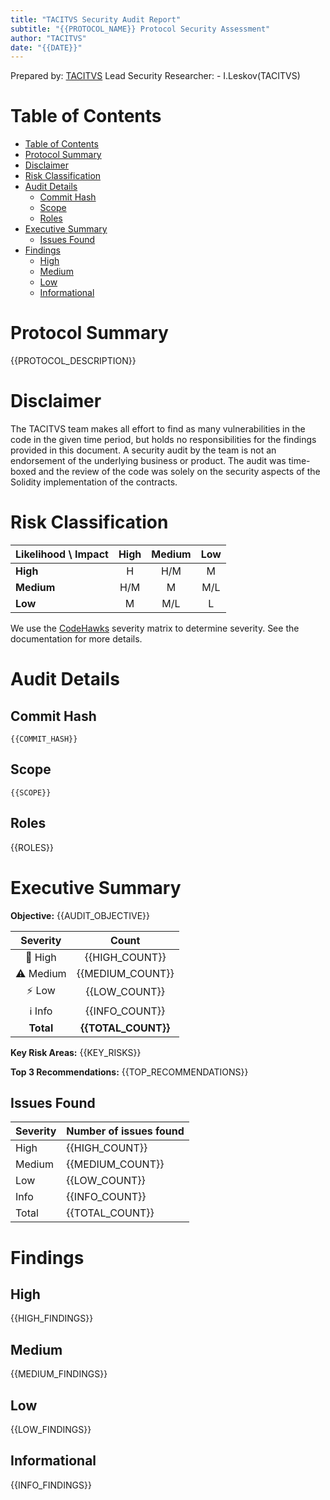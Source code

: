 ```yaml
---
title: "TACITVS Security Audit Report"
subtitle: "{{PROTOCOL_NAME}} Protocol Security Assessment"
author: "TACITVS"
date: "{{DATE}}"
---
```


Prepared by: [TACITVS](https://tacitvs.eth.limo/) Lead Security Researcher: - I.Leskov(TACITVS)

# Table of Contents

- [Table of Contents](#table-of-contents)
- [Protocol Summary](#protocol-summary)
- [Disclaimer](#disclaimer)
- [Risk Classification](#risk-classification)
- [Audit Details](#audit-details)
  - [Commit Hash](#commit-hash)
  - [Scope](#scope)
  - [Roles](#roles)
- [Executive Summary](#executive-summary)
  - [Issues Found](#issues-found)
- [Findings](#findings)
  - [High](#high)
  - [Medium](#medium)
  - [Low](#low)
  - [Informational](#informational)

# Protocol Summary

{{PROTOCOL_DESCRIPTION}}

# Disclaimer

The TACITVS team makes all effort to find as many vulnerabilities in the code in the given time period, but holds no responsibilities for the findings provided in this document. A security audit by the team is not an endorsement of the underlying business or product. The audit was time-boxed and the review of the code was solely on the security aspects of the Solidity implementation of the contracts.

# Risk Classification

| **Likelihood** \ **Impact** | **High** | **Medium** | **Low** |
|:---------------------------|:--------:|:----------:|:-------:|
| **High**                   |    H     |    H/M     |    M    |
| **Medium**                 |   H/M    |     M      |   M/L   |
| **Low**                    |    M     |    M/L     |    L    |

We use the [CodeHawks](https://docs.codehawks.com/hawks-auditors/how-to-evaluate-a-finding-severity) severity matrix to determine severity. See the documentation for more details.

# Audit Details

## Commit Hash

```
{{COMMIT_HASH}}
```

## Scope

```
{{SCOPE}}
```

## Roles

{{ROLES}}

# Executive Summary

**Objective:** {{AUDIT_OBJECTIVE}}

| Severity | Count |
|:--------:|:-----:|
| 🛑 High  |  {{HIGH_COUNT}}  |
| ⚠️ Medium |  {{MEDIUM_COUNT}}  |
| ⚡ Low   |  {{LOW_COUNT}}  |
| ℹ️ Info  |  {{INFO_COUNT}}  |
| **Total** | **{{TOTAL_COUNT}}** |

**Key Risk Areas:**
{{KEY_RISKS}}

**Top 3 Recommendations:**
{{TOP_RECOMMENDATIONS}}

## Issues Found

| Severity | Number of issues found |
| -------- | ---------------------- |
| High     | {{HIGH_COUNT}}         |
| Medium   | {{MEDIUM_COUNT}}       |
| Low      | {{LOW_COUNT}}          |
| Info     | {{INFO_COUNT}}         |
| Total    | {{TOTAL_COUNT}}        |

# Findings

## High

{{HIGH_FINDINGS}}

## Medium

{{MEDIUM_FINDINGS}}

## Low

{{LOW_FINDINGS}}

## Informational

{{INFO_FINDINGS}}